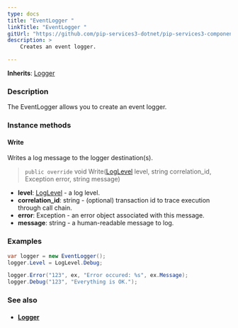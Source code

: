 ```yaml
---
type: docs
title: "EventLogger "
linkTitle: "EventLogger "
gitUrl: "https://github.com/pip-services3-dotnet/pip-services3-components-dotnet"
description: >
    Creates an event logger.

---
```


**Inherits**: [Logger](../logger)

### Description

The EventLogger allows you to create an event logger.


### Instance methods

#### Write
Writes a log message to the logger destination(s).

> `public override` void Write([LogLevel](../log_level) level, string correlation_id, Exception error, string message)

- **level**: [LogLevel](../log_level) - a log level.
- **correlation_id**: string - (optional) transaction id to trace execution through call chain.
- **error**: Exception - an error object associated with this message.
- **message**: string - a human-readable message to log.

### Examples

```cs
var logger = new EventLogger();
logger.Level = LogLevel.Debug;

logger.Error("123", ex, "Error occured: %s", ex.Message);
logger.Debug("123", "Everything is OK.");
```

### See also
- #### [Logger](../logger)
